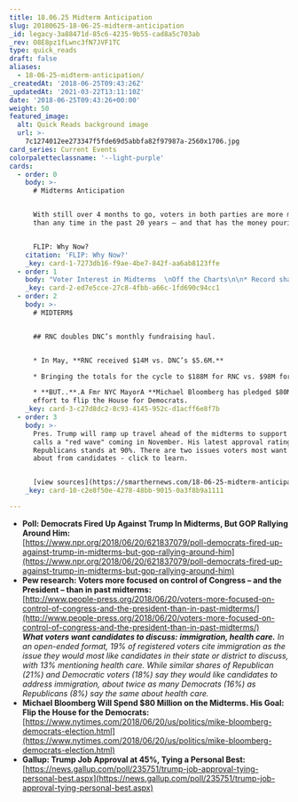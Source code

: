 ```yaml
---
title: 18.06.25 Midterm Anticipation
slug: 20180625-18-06-25-midterm-anticipation
_id: legacy-3a88471d-85c6-4235-9b55-cad8a5c703ab
_rev: O8E8pz1fLwnc3fN7JVF1TC
type: quick_reads
draft: false
aliases:
  - 18-06-25-midterm-anticipation/
_createdAt: '2018-06-25T09:43:26Z'
_updatedAt: '2021-03-22T13:11:10Z'
date: '2018-06-25T09:43:26+00:00'
weight: 50
featured_image:
  alt: Quick Reads background image
  url: >-
    7c1274012ee273347f5fde69d5abbfa82f97987a-2560x1706.jpg
card_series: Current Events
colorpaletteclassname: '--light-purple'
cards:
  - order: 0
    body: >-
      # Midterms Anticipation


      With still over 4 months to go, voters in both parties are more motivated
      than any time in the past 20 years – and that has the money pouring in.


      FLIP: Why Now?
    citation: 'FLIP: Why Now?'
    _key: card-1-7273db16-f9ae-4be7-842f-aa6ab8123ffe
  - order: 1
    body: "Voter Interest in Midterms  \nOff the Charts\n\n* Record share of voters (68%) say control of Congress factor in their vote, according to a new Pew poll.\n* More voters also say their view of the Pres. a\x13 positive or negative a\x13 will influence vote for Congress.\n* Democrats’ advantage on enthusiasm is weaker than it was in previous election cycles when their party scored big."
    _key: card-2-ed7e5cce-27c8-4fbb-a66c-1fd690c94cc1
  - order: 2
    body: >-
      # MIDTERM$


      ## RNC doubles DNC’s monthly fundraising haul.


      * In May, **RNC received $14M vs. DNC’s $5.6M.**

      * Bringing the totals for the cycle to $188M for RNC vs. $98M for DNC.

      * **BUT..**.A Fmr NYC MayorA **Michael Bloomberg has pledged $80M** in an
      effort to flip the House for Democrats.
    _key: card-3-c27d8dc2-8c93-4145-952c-d1acff6e8f7b
  - order: 3
    body: >-
      Pres. Trump will ramp up travel ahead of the midterms to support what he
      calls a "red wave" coming in November. His latest approval rating with
      Republicans stands at 90%. There are two issues voters most want to hear
      about from candidates - click to learn.


      [view sources](https://smarthernews.com/18-06-25-midterm-anticipation/)
    _key: card-10-c2e8f50e-4278-48bb-9015-0a3f8b9a1111

---
```

* **Poll: Democrats Fired Up Against Trump In Midterms, But GOP Rallying Around Him:**  
[https://www.npr.org/2018/06/20/621837079/poll-democrats-fired-up-against-trump-in-midterms-but-gop-rallying-around-him](https://www.npr.org/2018/06/20/621837079/poll-democrats-fired-up-against-trump-in-midterms-but-gop-rallying-around-him)
* **Pew research: Voters more focused on control of Congress – and the President – than in past midterms:**  
[http://www.people-press.org/2018/06/20/voters-more-focused-on-control-of-congress-and-the-president-than-in-past-midterms/](http://www.people-press.org/2018/06/20/voters-more-focused-on-control-of-congress-and-the-president-than-in-past-midterms/)  
_**What voters want candidates to discuss: immigration, health care.** In an open-ended format, 19% of registered voters cite immigration as the issue they would most like candidates in their state or district to discuss, with 13% mentioning health care. While similar shares of Republican (21%) and Democratic voters (18%) say they would like candidates to address immigration, about twice as many Democrats (16%) as Republicans (8%) say the same about health care._
* **Michael Bloomberg Will Spend $80 Million on the Midterms. His Goal: Flip the House for the Democrats:**  
[https://www.nytimes.com/2018/06/20/us/politics/mike-bloomberg-democrats-election.html](https://www.nytimes.com/2018/06/20/us/politics/mike-bloomberg-democrats-election.html)
* **Gallup: Trump Job Approval at 45%, Tying a Personal Best:**  
[https://news.gallup.com/poll/235751/trump-job-approval-tying-personal-best.aspx](https://news.gallup.com/poll/235751/trump-job-approval-tying-personal-best.aspx)